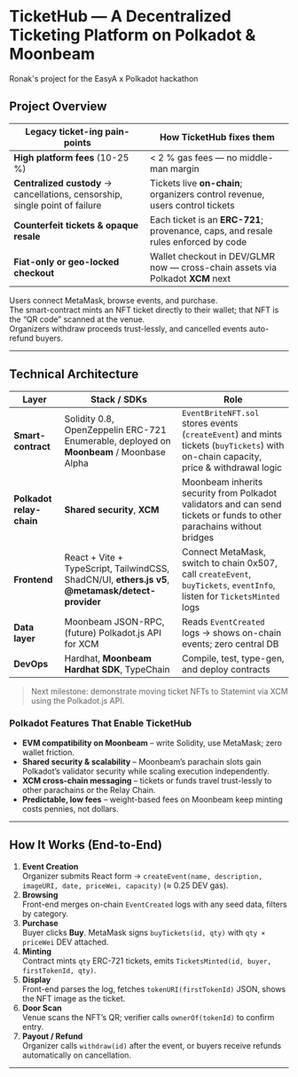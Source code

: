 # TicketHub — A Decentralized Ticketing Platform on Polkadot & Moonbeam

Ronak's project for the EasyA x Polkadot hackathon

## Project Overview

| Legacy ticket-ing pain-points | How TicketHub fixes them |
| ----------------------------- | ------------------------ |
| **High platform fees** (10-25 %) | < 2 % gas fees — no middle-man margin |
| **Centralized custody** → cancellations, censorship, single point of failure | Tickets live **on-chain**; organizers control revenue, users control tickets |
| **Counterfeit tickets&nbsp;& opaque resale** | Each ticket is an **ERC-721**; provenance, caps, and resale rules enforced by code |
| **Fiat-only or geo-locked checkout** | Wallet checkout in DEV/GLMR now — cross-chain assets via Polkadot **XCM** next |

Users connect MetaMask, browse events, and purchase.  
The smart-contract mints an NFT ticket directly to their wallet; that NFT is the “QR code” scanned at the venue.  
Organizers withdraw proceeds trust-lessly, and cancelled events auto-refund buyers.

---

## Technical Architecture

| Layer | Stack / SDKs | Role |
| ----- | ------------ | ---- |
| **Smart-contract** | Solidity 0.8, OpenZeppelin ERC-721 Enumerable, deployed on **Moonbeam** / Moonbase Alpha | `EventBriteNFT.sol` stores events (`createEvent`) and mints tickets (`buyTickets`) with on-chain capacity, price & withdrawal logic |
| **Polkadot relay-chain** | **Shared security**, **XCM** | Moonbeam inherits security from Polkadot validators and can send tickets or funds to other parachains without bridges |
| **Frontend** | React + Vite + TypeScript, TailwindCSS, ShadCN/UI, **ethers.js v5**, **@metamask/detect-provider** | Connect MetaMask, switch to chain 0x507, call `createEvent`, `buyTickets`, `eventInfo`, listen for `TicketsMinted` logs |
| **Data layer** | Moonbeam JSON-RPC, (future) Polkadot.js API for XCM | Reads `EventCreated` logs → shows on-chain events; zero central DB |
| **DevOps** | Hardhat, **Moonbeam Hardhat SDK**, TypeChain | Compile, test, type-gen, and deploy contracts |

> Next milestone: demonstrate moving ticket NFTs to Statemint via XCM using the Polkadot.js API.

### Polkadot Features That Enable TicketHub

* **EVM compatibility on Moonbeam** – write Solidity, use MetaMask; zero wallet friction.  
* **Shared security & scalability** – Moonbeam’s parachain slots gain Polkadot’s validator security while scaling execution independently.  
* **XCM cross-chain messaging** – tickets or funds travel trust-lessly to other parachains or the Relay Chain.  
* **Predictable, low fees** – weight-based fees on Moonbeam keep minting costs pennies, not dollars.

---

## How It Works (End-to-End)

1. **Event Creation**  
   Organizer submits React form → `createEvent(name, description, imageURI, date, priceWei, capacity)` (≈ 0.25 DEV gas).
2. **Browsing**  
   Front-end merges on-chain `EventCreated` logs with any seed data, filters by category.
3. **Purchase**  
   Buyer clicks **Buy**. MetaMask signs `buyTickets(id, qty)` with `qty × priceWei` DEV attached.
4. **Minting**  
   Contract mints `qty` ERC-721 tickets, emits `TicketsMinted(id, buyer, firstTokenId, qty)`.
5. **Display**  
   Front-end parses the log, fetches `tokenURI(firstTokenId)` JSON, shows the NFT image as the ticket.
6. **Door Scan**  
   Venue scans the NFT’s QR; verifier calls `ownerOf(tokenId)` to confirm entry.
7. **Payout / Refund**  
   Organizer calls `withdraw(id)` after the event, or buyers receive refunds automatically on cancellation.

---
